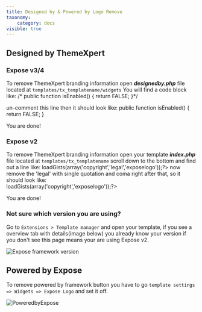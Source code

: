 ```yaml
---
title: Designed by & Powered by Logo Remove
taxonomy:
    category: docs
visible: true
---
```


## Designed by ThemeXpert
### Expose v3/4
To remove ThemeXpert branding information open *__designedby.php__* file located at
```templates/tx_templatename/widgets```
You will find a code block like:
	/* public function isEnabled()
    {
        return FALSE;
    }*/

un-comment this line then it should look like:
	public function isEnabled()
    {
        return FALSE;
    }

You are done!

### Expose v2
To remove ThemeXpert branding information open your template *__index.php__* file located at
```templates/tx_templatename```
scroll down to the bottom and find out a line like:
	<?php $expose->loadGists(array('copyright','legal','exposelogo'));?> 
now remove the 'legal' with single quotation and coma right after that, so it should look like:  
	<?php $expose->loadGists(array('copyright','exposelogo'));?>

You are done!
### Not sure which version you are using?
Go to ```Extensions > Template manager``` and open your template, if you see a overview tab with details(image below) you already know your version if you don't see this page means your are using Expose v2.

![Expose framework version](version-no.png)

## Powered by Expose
To remove powered by framework button you have to go ```template settings => Widgets => Expose Logo``` and set it off.

![PoweredbyExpose](poweredby-expose.png)